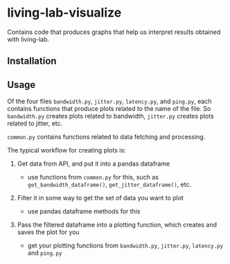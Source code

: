 # living-lab-visualize

Contains code that produces graphs that help us interpret results obtained with living-lab.

## Installation

## Usage

Of the four files `bandwidth.py`, `jitter.py`, `latency.py`, and `ping.py`,
each contains functions that produce plots related to the name of the file.
So `bandwidth.py` creates plots related to bandwidth, `jitter.py` creates plots related to jitter, etc.

`common.py` contains functions related to data fetching and processing.

The typical workflow for creating plots is:

1.  Get data from API, and put it into a pandas dataframe
      - use functions from `common.py` for this, such as `get_bandwidth_dataframe()`,
        `get_jitter_dataframe()`, etc.

1.  Filter it in some way to get the set of data you want to plot
      - use pandas dataframe methods for this

1.  Pass the filtered dataframe into a plotting function, which creates and saves the plot for you
      - get your plotting functions from `bandwidth.py`, `jitter.py`, `latency.py` and `ping.py`
